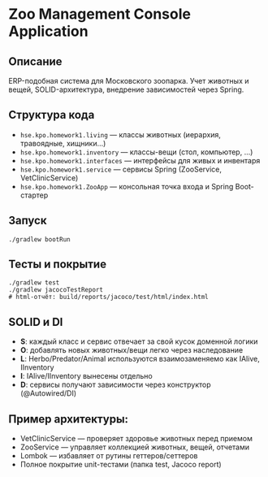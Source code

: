 # Zoo Management Console Application

## Описание
ERP-подобная система для Московского зоопарка. Учет животных и вещей, SOLID-архитектура, внедрение зависимостей через Spring.

## Структура кода
- `hse.kpo.homework1.living` — классы животных (иерархия, травоядные, хищники...)
- `hse.kpo.homework1.inventory` — классы-вещи (стол, компьютер, ...)
- `hse.kpo.homework1.interfaces` — интерфейсы для живых и инвентаря
- `hse.kpo.homework1.service` — сервисы Spring (ZooService, VetClinicService)
- `hse.kpo.homework1.ZooApp` — консольная точка входа и Spring Boot-стартер

## Запуск
```
./gradlew bootRun
```

## Тесты и покрытие
```
./gradlew test
./gradlew jacocoTestReport
# html-отчёт: build/reports/jacoco/test/html/index.html
```

## SOLID и DI
- **S**: каждый класс и сервис отвечает за свой кусок доменной логики
- **O**: добавлять новых животных/вещи легко через наследование
- **L**: Herbo/Predator/Animal используются взаимозаменяемо как IAlive, IInventory
- **I**: IAlive/IInventory вынесены отдельно
- **D**: сервисы получают зависимости через конструктор (@Autowired/DI)

## Пример архитектуры:
- VetClinicService — проверяет здоровье животных перед приемом
- ZooService — управляет коллекцией животных, вещей, отчетами
- Lombok — избавляет от рутины геттеров/сеттеров
- Полное покрытие unit-тестами (папка test, Jacoco report)



